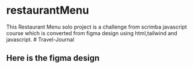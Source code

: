 # restaurantMenu
This Restaurant Menu solo project is a challenge from scrimba javascript course which is converted from figma design using html,tailwind and javascript. 
﻿# Travel-Journal

## Here is the figma design
